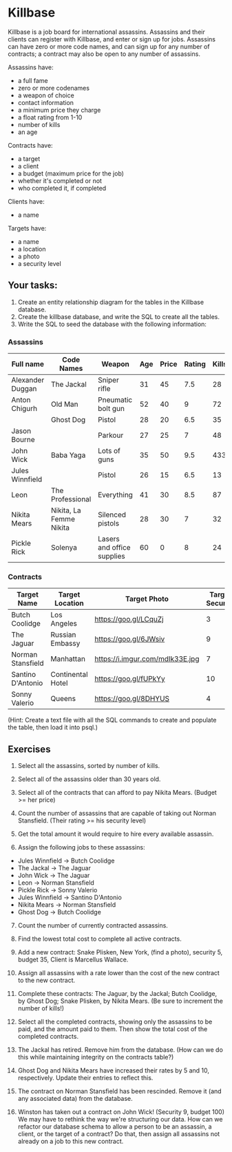 # Killbase

Killbase is a job board for international assassins. Assassins and their clients can register with Killbase, and enter or sign up for jobs. Assassins can have zero or more code names, and can sign up for any number of contracts; a contract may also be open to any number of assassins.

Assassins have:
  * a full fame
  * zero or more codenames
  * a weapon of choice
  * contact information
  * a minimum price they charge
  * a float rating from 1-10
  * number of kills
  * an age

Contracts have:
  * a target
  * a client
  * a budget (maximum price for the job)
  * whether it's completed or not
  * who completed it, if completed

Clients have:
  * a name

Targets have:
  * a name
  * a location
  * a photo
  * a security level

## Your tasks:

1) Create an entity relationship diagram for the tables in the Killbase database.
2) Create the killbase database, and write the SQL to create all the tables.
3) Write the SQL to seed the database with the following information:

### Assassins

| Full name        | Code Names              | Weapon                     | Age | Price | Rating | Kills |
|------------------|-------------------------|----------------------------|-----|-------|--------|-------|
| Alexander Duggan | The Jackal              | Sniper rifle               | 31  | 45    | 7.5    | 28    |
| Anton Chigurh    | Old Man                 | Pneumatic bolt gun         | 52  | 40    | 9      | 72    |
|                  | Ghost Dog               | Pistol                     | 28  | 20    | 6.5    | 35    |
| Jason Bourne     |                         | Parkour                    | 27  | 25    | 7      | 48    |
| John Wick        | Baba Yaga               | Lots of guns               | 35  | 50    | 9.5    | 433   |
| Jules Winnfield  |                         | Pistol                     | 26  | 15    | 6.5    | 13    |
| Leon             | The Professional        | Everything                 | 41  | 30    | 8.5    | 87    |
| Nikita Mears     | Nikita, La Femme Nikita | Silenced pistols           | 28  | 30    | 7      | 32    |
| Pickle Rick      | Solenya                 | Lasers and office supplies | 60  | 0     | 8      | 24    |

### Contracts

| Target Name       | Target Location   | Target Photo                    | Target Security | Client Name       | Budget |
|-------------------|-------------------|---------------------------------|-----------------|-------------------|--------|
| Butch Coolidge    | Los Angeles       | https://goo.gl/LCquZj           | 3               | Marcellus Wallace | 40     |
| The Jaguar        | Russian Embassy   | https://goo.gl/6JWsiv           | 9               | Concerto          | 70     |
| Norman Stansfield | Manhattan         | https://i.imgur.com/mdIk33E.jpg | 7               | Mathilda          | 35     |
| Santino D'Antonio | Continental Hotel | https://goo.gl/fUPkYy           | 10              | Winston           | 25     |
| Sonny Valerio     | Queens            | https://goo.gl/8DHYUS           | 4               | Ray Vargo         | 10     |

(Hint: Create a text file with all the SQL commands to create and populate the table, then load it into psql.)

## Exercises

1) Select all the assassins, sorted by number of kills.

2) Select all of the assassins older than 30 years old.

3) Select all of the contracts that can afford to pay Nikita Mears. (Budget >= her price)

4) Count the number of assassins that are capable of taking out Norman Stansfield. (Their rating >= his security level)

5) Get the total amount it would require to hire every available assassin.

6) Assign the following jobs to these assassins:
  * Jules Winnfield -> Butch Coolidge
  * The Jackal -> The Jaguar
  * John Wick -> The Jaguar
  * Leon -> Norman Stansfield
  * Pickle Rick -> Sonny Valerio
  * Jules Winnfield -> Santino D'Antonio
  * Nikita Mears -> Norman Stansfield
  * Ghost Dog -> Butch Coolidge

7) Count the number of currently contracted assassins.

8) Find the lowest total cost to complete all active contracts.

9) Add a new contract: Snake Plisken, New York, (find a photo), security 5, budget 35, Client is Marcellus Wallace.

10) Assign all assassins with a rate lower than the cost of the new contract to the new contract.

11) Complete these contracts: The Jaguar, by the Jackal; Butch Coolidge, by Ghost Dog; Snake Plisken, by Nikita Mears. (Be sure to increment the number of kills!)

12) Select all the completed contracts, showing only the assassins to be paid, and the amount paid to them. Then show the total cost of the completed contracts.

13) The Jackal has retired. Remove him from the database. (How can we do this while maintaining integrity on the contracts table?)

14) Ghost Dog and Nikita Mears have increased their rates by 5 and 10, respectively. Update their entries to reflect this.

15) The contract on Norman Stansfield has been rescinded. Remove it (and any associated data) from the database.

16) Winston has taken out a contract on John Wick! (Security 9, budget 100) We may have to rethink the way we're structuring our data. How can we refactor our database schema to allow a person to be an assassin, a client, or the target of a contract? Do that, then assign all assassins not already on a job to this new contract.
